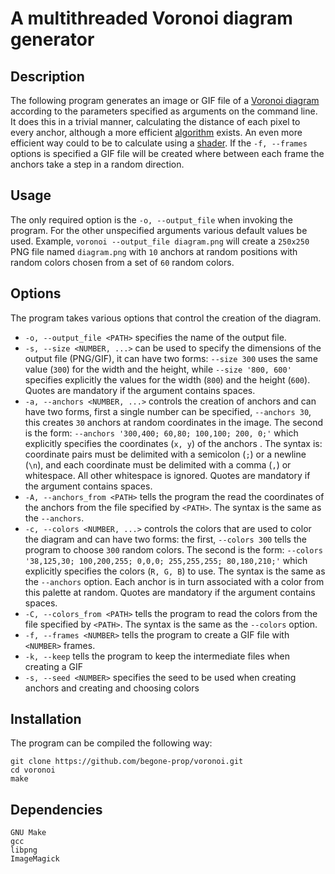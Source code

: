 # A multithreaded Voronoi diagram generator

## Description

The following program generates an image or GIF file of a [Voronoi diagram](https://en.wikipedia.org/wiki/Voronoi_diagram)
according to the parameters specified as arguments on the command line.
It does this in a trivial manner, calculating the distance of each pixel to
every anchor, although a more efficient [algorithm](https://en.wikipedia.org/wiki/Fortune%27s_algorithm) exists.
An even more efficient way could to be to calculate using a [shader](https://nickmcd.me/2020/08/01/gpu-accelerated-voronoi/).
If the `-f, --frames` options is specified a GIF file will be created where
between each frame the anchors take a step in a random direction.

## Usage

The only required option is the `-o, --output_file` when invoking the program.
For the other unspecified arguments various default values be used.
Example, `voronoi --output_file diagram.png` will create a `250x250` PNG file
named `diagram.png` with `10` anchors at random positions with random colors
chosen from a set of `60` random colors.

## Options

The program takes various options that control the creation of the diagram.
+ `-o, --output_file <PATH>` specifies the name of the output file.
+ `-s, --size <NUMBER, ...>` can be used to specify the dimensions of the output file
(PNG/GIF), it can have two forms: `--size 300` uses the same value (`300`) for
the width and the height, while `--size '800, 600'` specifies explicitly the
values for the width (`800`) and the height (`600`). Quotes are mandatory if
the argument contains spaces.
+ `-a, --anchors <NUMBER, ...>` controls the creation of anchors and can have two forms,
first a single number can be specified, `--anchors 30`, this creates `30`
anchors at random coordinates in the image. The second is the form:
`--anchors '300,400; 60,80; 100,100; 200, 0;'` which explicitly specifies the
coordinates (`x, y`) of the anchors . The syntax is: coordinate pairs must be delimited
with a semicolon (`;`) or a newline (`\n`), and each coordinate must be
delimited with a comma (`,`) or whitespace. All other whitespace is ignored.
Quotes are mandatory if the argument contains spaces.
+ `-A, --anchors_from <PATH>` tells the program the read the coordinates of the
anchors from the file specified by `<PATH>`.
The syntax is the same as the `--anchors`.
+ `-c, --colors <NUMBER, ...>` controls the colors that are used to color the
diagram and can have two forms: the first, `--colors 300` tells the program to
choose `300` random colors. The second is the form:
`--colors '38,125,30; 100,200,255; 0,0,0; 255,255,255; 80,180,210;'` which
explicitly specifies the colors (`R, G, B`) to use. The syntax is the same as
the `--anchors` option. Each anchor is in turn associated with a color from
this palette at random. Quotes are mandatory if the argument contains spaces.
+ `-C, --colors_from <PATH>` tells the program to read the colors from the file
specified by `<PATH>`. The syntax is the same as the `--colors` option.
+ `-f, --frames <NUMBER>` tells the program to create a GIF file with `<NUMBER>` frames.
+ `-k, --keep` tells the program to keep the intermediate files when creating a GIF
+ `-s, --seed <NUMBER>` specifies the seed to be used when creating anchors and creating and choosing colors

## Installation

The program can be compiled the following way:

```
git clone https://github.com/begone-prop/voronoi.git
cd voronoi
make
```

## Dependencies
```
GNU Make
gcc
libpng
ImageMagick
```
